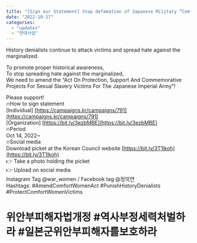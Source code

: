 ```yaml
---
title: "[Sign our Statement] Stop defamation of Japanese Military “Comfort Women” Victims!"
date: "2022-10-17"
categories: 
  - "updates"
  - "연대사업"
---
```


History denialists continue to attack victims and spread hate against the marginalized.

To promote proper historical awareness,  
To stop spreading hate against the marginalized,  
We need to amend the “Act On Protection, Support And Commemorative Projects For Sexual Slavery Victims For The Japanese Imperial Army”!

Please support!  
🔥How to sign statement  
\[Individual\] [https://campaigns.kr/campaigns/791](https://campaigns.kr/campaigns/791)  
\[Organization\] [https://bit.ly/3ezbMBE](https://bit.ly/3ezbMBE)  
🔥Period  
Oct 14, 2022~  
🔥Social media  
Download picket at the Korean Council website [https://bit.ly/3T1lkoh](https://bit.ly/3T1lkoh)  
👉 Take a photo holding the picket  
👉 Upload on social media  
Instagram Tag @war\_women / Facebook tag @정의연  
Hashtags: #AmendComfortWomenAct #PunishHistoryDenialists #ProtectComfortWomenVictims

# 위안부피해자법개정 #역사부정세력처벌하라 #일본군위안부피해자를보호하라
